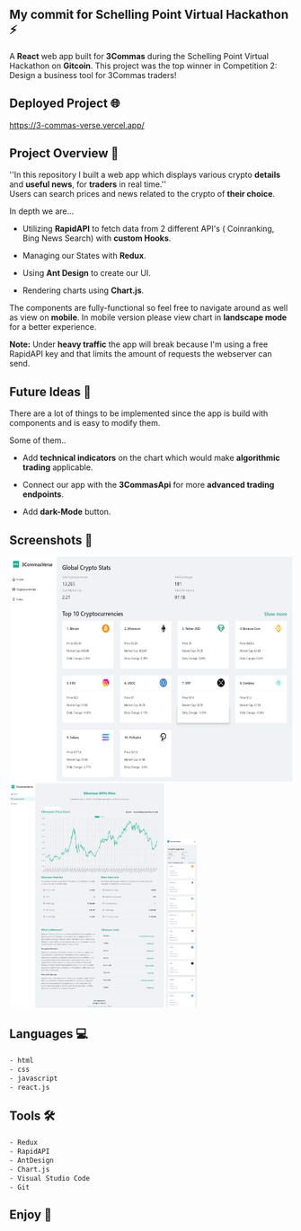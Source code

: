 ## My commit for Schelling Point Virtual Hackathon ⚡

A **React** web app built for **3Commas** during the Schelling Point Virtual Hackathon on **Gitcoin**. This project was the top winner in Competition 2: Design a business tool for 3Commas traders!


## Deployed Project 🌐

https://3-commas-verse.vercel.app/


## Project Overview 🚀

''In this repository I built a web app which displays various crypto **details** and **useful news**, for **traders** in real time.''<br>
Users can search prices and news related to the crypto of **their choice**.


In depth we are...

- Utilizing **RapidAPI** to fetch data from 2 different API's ( Coinranking, Bing News Search) with **custom Hooks**.

- Managing our States with **Redux**.

- Using **Ant Design** to create our UI.

- Rendering charts using **Chart.js**.

The components are fully-functional so feel free to navigate around as well as view on **mobile**. In mobile version please view chart in **landscape mode** for a better experience. 

**Note:** Under **heavy traffic** the app will break because I'm using a free RapidAPI key and that limits the amount of requests the webserver can send.


## Future Ideas 💭

There are a lot of things to be implemented since the app is build with components and is easy to modify them.

Some of them..

- Add **technical indicators** on the chart which would make **algorithmic trading** applicable.

- Connect our app with the **3CommasApi** for more **advanced trading endpoints**.

- Add **dark-Mode** button.


## Screenshots 📸

<img src="/src/images/Homepage-desktop.png" alt="Alt text" title="Optional title" width=auto height="400">
<img src="/src/images/Chart-desktop.png" alt="Alt text" title="Optional title" width=auto height="400">
<img src="/src/images/Cryptos-mobile.png" alt="Alt text" title="Optional title" width=auto height="300">


## Languages 💻

```
- html
- css
- javascript
- react.js
```


## Tools 🛠

```
- Redux
- RapidAPI
- AntDesign
- Chart.js
- Visual Studio Code
- Git
```


## Enjoy 🙌
